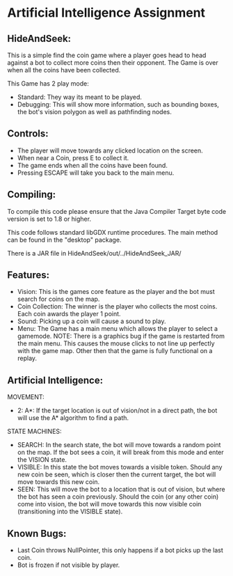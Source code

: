 # Artificial Intelligence Assignment
HideAndSeek:
-
This is a simple find the coin game where a player goes head to head against a bot to collect more coins
then their opponent. The Game is over when all the coins have been collected.

This Game has 2 play mode:
+ Standard: They way its meant to be played.
+ Debugging: This will show more information, such as bounding boxes, the bot's vision polygon as well as 
pathfinding nodes.

Controls:
-
* The player will move towards any clicked location on the screen.
* When near a Coin, press E to collect it.
* The game ends when all the coins have been found.
* Pressing ESCAPE will take you back to the main menu.

Compiling:
-
To compile this code please ensure that the Java Compiler Target byte code version is set to 1.8 or higher.

This code follows standard libGDX runtime procedures. The main method can be found in the "desktop" package.

There is a JAR file in HideAndSeek/out/../HideAndSeek_JAR/

Features:
-
* Vision: This is the games core feature as the player and the bot must search for coins on the map.
* Coin Collection: The winner is the player who collects the most coins. Each coin awards the player 1 point.
* Sound: Picking up a coin will cause a sound to play.
* Menu: The Game has a main menu which allows the player to select a gamemode. NOTE: There is a graphics bug
if the game is restarted from the main menu. This causes the mouse clicks to not line up perfectly with the game map.
Other then that the game is fully functional on a replay.

Artificial Intelligence:
-
MOVEMENT:

* 2: A*: If the target location is out of vision/not in a direct path, the bot will use the A* algorithm to find a path.

STATE MACHINES:
* SEARCH: In the search state, the bot will move towards a random point on the map. If the bot sees a coin,
it will break from this mode and enter the VISION state.
* VISIBLE: In this state the bot moves towards a visible token. Should any new coin be seen, which is closer
then the current target, the bot will move towards this new coin.
* SEEN: This will move the bot to a location that is out of vision, but where the bot has seen a coin previously. 
Should the coin (or any other coin) come into vision, the bot will move towards this now visible coin (transitioning into
the VISIBLE state).

Known Bugs:
-
* Last Coin throws NullPointer, this only happens if a bot picks up the last coin.
* Bot is frozen if not visible by player.